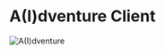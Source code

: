 # A(I)dventure Client

![A(I)dventure](https://dalle-image-storage.s3.amazonaws.com/1713398870151.jpeg)